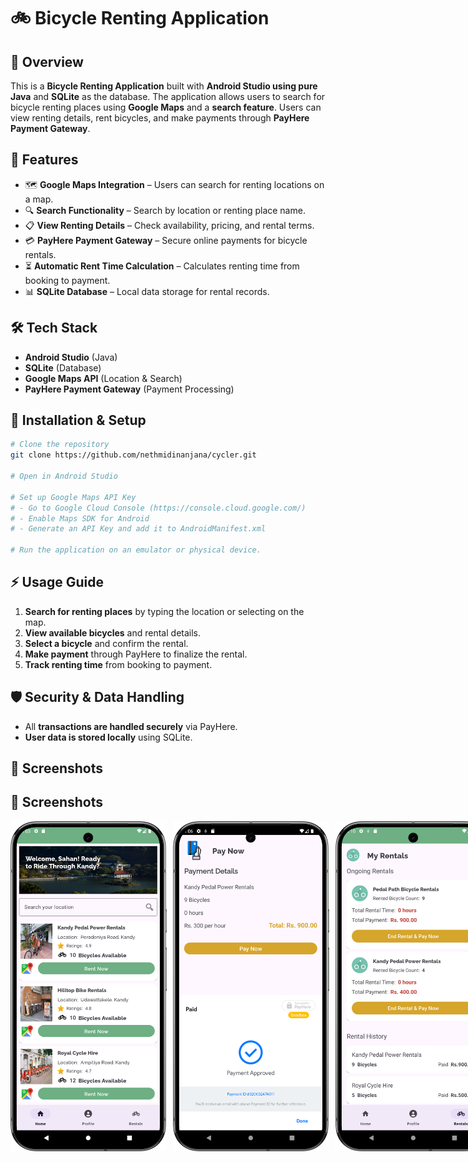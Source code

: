 # 🚲 Bicycle Renting Application

## 📌 Overview
This is a **Bicycle Renting Application** built with **Android Studio using pure Java** and **SQLite** as the database. The application allows users to search for bicycle renting places using **Google Maps** and a **search feature**. Users can view renting details, rent bicycles, and make payments through **PayHere Payment Gateway**.

## 🎯 Features
- 🗺 **Google Maps Integration** – Users can search for renting locations on a map.
- 🔍 **Search Functionality** – Search by location or renting place name.
- 📋 **View Renting Details** – Check availability, pricing, and rental terms.
- 💳 **PayHere Payment Gateway** – Secure online payments for bicycle rentals.
- ⏳ **Automatic Rent Time Calculation** – Calculates renting time from booking to payment.
- 📊 **SQLite Database** – Local data storage for rental records.

## 🛠 Tech Stack
- **Android Studio** (Java)
- **SQLite** (Database)
- **Google Maps API** (Location & Search)
- **PayHere Payment Gateway** (Payment Processing)

## 🚀 Installation & Setup
```sh
# Clone the repository
git clone https://github.com/nethmidinanjana/cycler.git

# Open in Android Studio

# Set up Google Maps API Key
# - Go to Google Cloud Console (https://console.cloud.google.com/)
# - Enable Maps SDK for Android
# - Generate an API Key and add it to AndroidManifest.xml

# Run the application on an emulator or physical device.
```

## ⚡ Usage Guide
1. **Search for renting places** by typing the location or selecting on the map.
2. **View available bicycles** and rental details.
3. **Select a bicycle** and confirm the rental.
4. **Make payment** through PayHere to finalize the rental.
5. **Track renting time** from booking to payment.

## 🛡 Security & Data Handling
- All **transactions are handled securely** via PayHere.
- **User data is stored locally** using SQLite.

## 📸 Screenshots

## 📸 Screenshots

<div style="display: flex; gap: 10px;">
  <img src="assets/1.png" width="250" />
  <img src="assets/2.png" width="250" />
  <img src="assets/3.png" width="250" />
</div>

